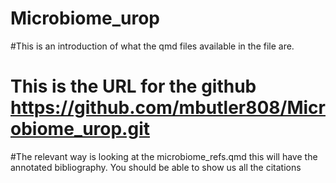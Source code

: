 # Microbiome_urop

#This is an introduction of what the qmd files available in the file are.

# This is the URL for the github https://github.com/mbutler808/Microbiome_urop.git

#The relevant way is looking at the microbiome_refs.qmd this will have the annotated bibliography. You should be able to show us all the citations